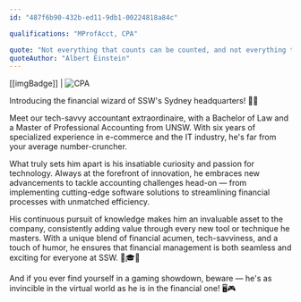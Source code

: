 ```yaml
---
id: "487f6b90-432b-ed11-9db1-00224818a84c"

qualifications: "MProfAcct, CPA"

quote: "Not everything that counts can be counted, and not everything that can be counted counts"
quoteAuthor: "Albert Einstein"
---
```


[[imgBadge]]
| ![CPA](../badges/CPA-Australia.png)

Introducing the financial wizard of SSW's Sydney headquarters! 🧙‍♂️ 

Meet our tech-savvy accountant extraordinaire, with a Bachelor of Law and a Master of Professional Accounting from UNSW. With six years of specialized experience in e-commerce and the IT industry, he's far from your average number-cruncher.

What truly sets him apart is his insatiable curiosity and passion for technology. Always at the forefront of innovation, he embraces new advancements to tackle accounting challenges head-on — from implementing cutting-edge software solutions to streamlining financial processes with unmatched efficiency.

His continuous pursuit of knowledge makes him an invaluable asset to the company, consistently adding value through every new tool or technique he masters. With a unique blend of financial acumen, tech-savviness, and a touch of humor, he ensures that financial management is both seamless and exciting for everyone at SSW. 🌟🎓💡

And if you ever find yourself in a gaming showdown, beware — he's as invincible in the virtual world as he is in the financial one! 🖥️🎮
